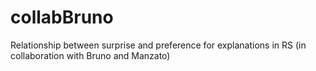 # collabBruno
Relationship between surprise and preference for explanations in RS (in collaboration with Bruno and Manzato)

